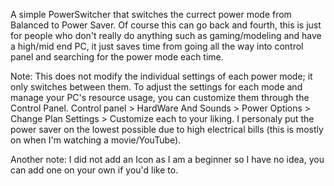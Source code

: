 A simple PowerSwitcher that switches the currect power mode from Balanced to Power Saver. Of course this can go back and fourth, this is just for people who don't really do anything such as gaming/modeling and have a high/mid end PC, it just saves time from going all the way into control panel and searching for the power mode each time. 

Note: This does not modify the individual settings of each power mode; it only switches between them. To adjust the settings for each mode and manage your PC's resource usage, you can customize them through the Control Panel. Control panel > HardWare And Sounds > Power Options > Change Plan Settings > Customize each to your liking. I personaly put the power saver on the lowest possible due to high electrical bills (this is mostly on when I'm watching a movie/YouTube). 



Another note: I did not add an Icon as I am a beginner so I have no idea, you can add one on your own if you'd like to.
